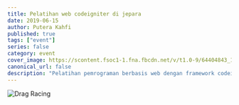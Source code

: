 ```yaml
---
title: Pelatihan web codeigniter di jepara
date: 2019-06-15
author: Putera Kahfi
published: true
tags: ["event"]
series: false
category: event
cover_image: https://scontent.fsoc1-1.fna.fbcdn.net/v/t1.0-9/64404843_1722593244541302_4020209283068067840_n.jpg?_nc_cat=107&_nc_ht=scontent.fsoc1-1.fna&oh=ba3dc4c9b5ae5707b8305e33670214a8&oe=5D84AFC3
canonical_url: false
description: "Pelatihan pemrograman berbasis web dengan framework codeigniter"
---
```



![Drag Racing](https://scontent.fsoc1-1.fna.fbcdn.net/v/t1.0-9/64404843_1722593244541302_4020209283068067840_n.jpg?_nc_cat=107&_nc_ht=scontent.fsoc1-1.fna&oh=ba3dc4c9b5ae5707b8305e33670214a8&oe=5D84AFC3)
